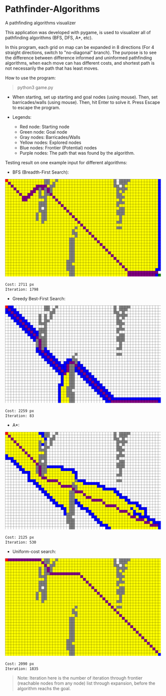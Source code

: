 # Pathfinder-Algorithms
A pathfinding algorithms visualizer

This application was developed with pygame, is used to visualizer all of pathfinding algorithms (BFS, DFS, A*, etc).

In this program, each grid on map can be expanded in 8 directions (For 4 straight directions, switch to "no-diagonal" branch). The purpose is to see the difference between difference informed and uninformed pathfinding algorithms, when each move can has different costs, and shortest path is not necessarily the path that has least moves.

How to use the program:

> python3 game.py

- When starting, set up starting and goal nodes (using mouse). Then, set barricades/walls (using mouse). Then, hit Enter to solve it. Press Escape to escape the program.
- Legends:

    - Red node: Starting node
    - Green node: Goal node
    - Gray nodes: Barricades/Walls
    - Yellow nodes: Explored nodes
    - Blue nodes: Frontier (Potential) nodes
    - Purple nodes: The path that was found by the algorithm.

Testing result on one example input for different algorithms:

- BFS (Breadth-First Search):

![Visualize](https://github.com/HenryNg101/Pathfinder-Algorithms/blob/master/Images/BFS.png)

    Cost: 2711 px
    Iteration: 1798

- Greedy Best-First Search:

![Visualize](https://github.com/HenryNg101/Pathfinder-Algorithms/blob/master/Images/Greedy%20Best-First%20Search.png)

    Cost: 2259 px
    Iteration: 83

- A*:

![Visualize](https://github.com/HenryNg101/Pathfinder-Algorithms/blob/master/Images/A*.png)

    Cost: 2125 px
    Iteration: 530

- Uniform-cost search:

![Visualize](https://github.com/HenryNg101/Pathfinder-Algorithms/blob/master/Images/Uniform-cost%20Search.png)

    Cost: 2090 px
    Iteration: 1835

> Note: Iteration here is the number of iteration through frontier (reachable nodes from any node) list through expansion, before the algorithm reachs the goal.
